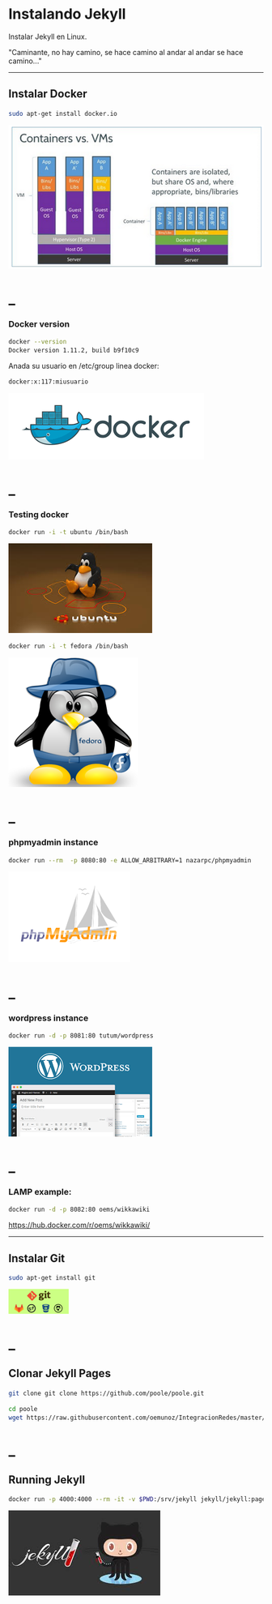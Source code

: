 # Instalando Jekyll

Instalar Jekyll en Linux.

"Caminante, no hay camino,
se hace camino al andar
al andar se hace camino..."


----
## Instalar Docker

```bash
sudo apt-get install docker.io
```
![alt tag](https://raw.githubusercontent.com/oemunoz/IntegracionRedes/master/images/VM_Docker.png)

_
====
### Docker version

```bash
docker --version
Docker version 1.11.2, build b9f10c9
```

Anada su usuario en /etc/group linea docker:
```bash
docker:x:117:miusuario
```
![alt tag](https://raw.githubusercontent.com/oemunoz/IntegracionRedes/master/images/docker.png)

_
====
### Testing docker

```bash
docker run -i -t ubuntu /bin/bash
```
![alt tag](https://raw.githubusercontent.com/oemunoz/IntegracionRedes/master/images/ubuntu.jpg)

```bash
docker run -i -t fedora /bin/bash
```
![alt tag](https://raw.githubusercontent.com/oemunoz/IntegracionRedes/master/images/fedora.png)

_
====
### phpmyadmin instance

```bash
docker run --rm  -p 8080:80 -e ALLOW_ARBITRARY=1 nazarpc/phpmyadmin
```
![alt tag](https://raw.githubusercontent.com/oemunoz/IntegracionRedes/master/images/phpmyadmin.png)

_
====
### wordpress instance


```bash
docker run -d -p 8081:80 tutum/wordpress
```
![alt tag](https://raw.githubusercontent.com/oemunoz/IntegracionRedes/master/images/wordpress.png)

_
====
### LAMP example:

```bash
docker run -d -p 8082:80 oems/wikkawiki
```
https://hub.docker.com/r/oems/wikkawiki/

----
## Instalar Git

```bash
sudo apt-get install git
```
![alt tag](https://raw.githubusercontent.com/oemunoz/IntegracionRedes/master/images/GitAll.png)

_
====
## Clonar Jekyll Pages

```bash
git clone git clone https://github.com/poole/poole.git
```

```bash
cd poole
wget https://raw.githubusercontent.com/oemunoz/IntegracionRedes/master/Gemfile .
```

_
====
## Running Jekyll

```bash
docker run -p 4000:4000 --rm -it -v $PWD:/srv/jekyll jekyll/jekyll:pages sh -c 'bundle exec jekyll serve'
```
![alt tag](https://raw.githubusercontent.com/oemunoz/IntegracionRedes/master/images/jekyll.jpg)
